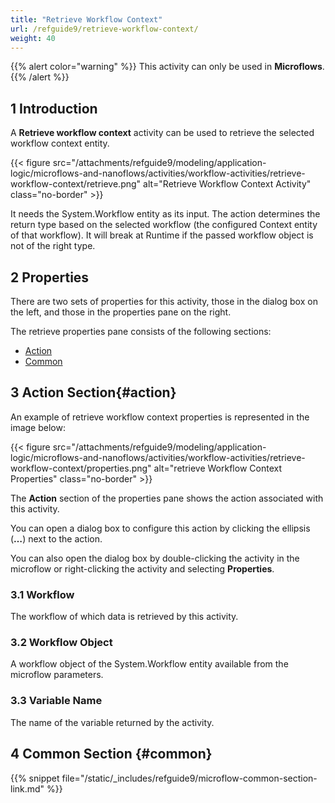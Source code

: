 ```yaml
---
title: "Retrieve Workflow Context"
url: /refguide9/retrieve-workflow-context/
weight: 40
---
```


{{% alert color="warning" %}}
This activity can only be used in **Microflows**.
{{% /alert %}}

## 1 Introduction

A **Retrieve workflow context** activity can be used to retrieve the selected workflow context entity.

{{< figure src="/attachments/refguide9/modeling/application-logic/microflows-and-nanoflows/activities/workflow-activities/retrieve-workflow-context/retrieve.png" alt="Retrieve Workflow Context Activity" class="no-border" >}}

It needs the System.Workflow entity as its input. The action determines the return type based on the selected workflow (the configured Context entity of that workflow). It will break at Runtime if the passed workflow object is not of the right type.

## 2 Properties

There are two sets of properties for this activity, those in the dialog box on the left, and those in the properties pane on the right.

The retrieve properties pane consists of the following sections:

* [Action](#action)
* [Common](#common)

## 3 Action Section{#action}

An example of retrieve workflow context properties is represented in the image below:

{{< figure src="/attachments/refguide9/modeling/application-logic/microflows-and-nanoflows/activities/workflow-activities/retrieve-workflow-context/properties.png" alt="retrieve Workflow Context Properties" class="no-border" >}}

The **Action** section of the properties pane shows the action associated with this activity.

You can open a dialog box to configure this action by clicking the ellipsis (**…**) next to the action.

You can also open the dialog box by double-clicking the activity in the microflow or right-clicking the activity and selecting **Properties**.

### 3.1 Workflow

The workflow of which data is retrieved by this activity. 

### 3.2 Workflow Object

A workflow object of the System.Workflow entity available from the microflow parameters. 

### 3.3 Variable Name

The name of the variable returned by the activity.

## 4 Common Section {#common}

{{% snippet file="/static/_includes/refguide9/microflow-common-section-link.md" %}}
